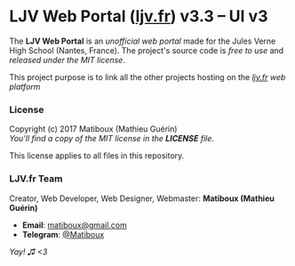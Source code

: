 # LJV Web Portal ([ljv.fr](http://ljv.fr/)) v3.3 – UI v3

The **LJV Web Portal** is an *unofficial web portal* made for the Jules Verne High School (Nantes, France). The project's source code is *free to use* and *released under the MIT license*.

This project purpose is to link all the other projects hosting on the *[ljv.fr](http://ljv.fr/) web platform*

### License

Copyright (c) 2017 Matiboux (Mathieu Guérin)  
*You'll find a copy of the MIT license in the **LICENSE** file.*

This license applies to all files in this repository.

### LJV.fr Team

Creator, Web Developer, Web Designer, Webmaster: **Matiboux (Mathieu Guérin)**
 - **Email**: [matiboux@gmail.com](mailto:matiboux@gmail.com)
 - **Telegram**: [@Matiboux](https://t.me/Matiboux)

*Yay! ♫ <3*